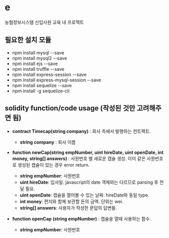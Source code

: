# e
농협정보시스템 신입사원 교육 내 프로젝트

## 필요한 설치 모듈
* npm install mysql --save
* npm install mysql2 --save
* npm install ejs --save
* npm install truffle --save
* npm install express-session --save
* npm install express-mysql-session --save
* npm install sequelize --save
* npm install -g sequelize-cli


## solidity function/code usage (작성된 것만 고려해주면 됨)
* **contract Timecap(string company)**
    : 회사 측에서 발행하는 컨트랙트.
    + **string company** :  회사 이름

* **function newCap(string empNumber, uint hireDate, uint openDate, int money, string[] answers)**
    : 사원번호 별 새로운 캡슐 생성. 이미 같은 사원번호로 생성된 캡슐이 있는 경우 error return. 

    + **string empNumber**: 사원번호
    + **uint hireDate**: 입사일. javascript의 date 객체와는 다르므로 parsing 후 전달 필요.
    + **uint openDate**: 캡슐을 열어볼 수 있는 날짜. hireDate와 동일 type.
    + **int money**: 편지와 함께 보관할 돈의 금액. 단위는 wei.
    + **string[] answers**: 사용자가 작성한 문답의 답변들.

* **function openCap (string empNumber)**
    : 캡슐을 열때 사용하는 함수.
    + **string empNumber**: 사원번호